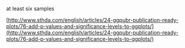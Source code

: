 at least six samples

[http://www.sthda.com/english/articles/24-ggpubr-publication-ready-plots/76-add-p-values-and-significance-levels-to-ggplots/](http://www.sthda.com/english/articles/24-ggpubr-publication-ready-plots/76-add-p-values-and-significance-levels-to-ggplots/)
<!--stackedit_data:
eyJoaXN0b3J5IjpbLTkzMDY1NjY2NCwtMTM3OTk0NzAwM119
-->